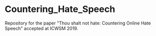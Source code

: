 # Countering_Hate_Speech
Repository for the paper "Thou shalt not hate: Countering Online Hate Speech" accepted at ICWSM 2019.

